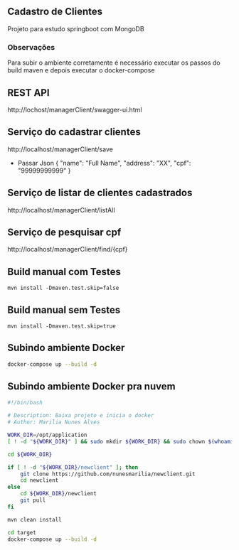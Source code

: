## Cadastro de Clientes

Projeto para estudo springboot com MongoDB

### Observações
Para subir o ambiente corretamente é necessário executar os passos do build maven e depois executar o docker-compose

## REST API

http://lochost/managerClient/swagger-ui.html

## Serviço do cadastrar clientes
http://localhost/managerClient/save

* Passar Json 
{
"name": "Full Name",
"address": "XX",
"cpf": "99999999999"
}

## Serviço de listar de clientes cadastrados
http://localhost/managerClient/listAll

## Serviço de pesquisar cpf
http://localhost/managerClient/find/{cpf}

## Build manual com Testes

`mvn install -Dmaven.test.skip=false`

## Build manual sem Testes

`mvn install -Dmaven.test.skip=true`

## Subindo ambiente Docker
```bash
docker-compose up --build -d
```

## Subindo ambiente Docker pra nuvem
```bash
#!/bin/bash

# Description: Baixa projeto e inicia o docker
# Author: Marilia Nunes Alves

WORK_DIR=/opt/application
[ ! -d "${WORK_DIR}" ] && sudo mkdir ${WORK_DIR} && sudo chown $(whoami): ${WORK_DIR}

cd ${WORK_DIR}

if [ ! -d "${WORK_DIR}/newclient" ]; then
	git clone https://github.com/nunesmarilia/newclient.git
	cd newclient
else
	cd ${WORK_DIR}/newclient
	git pull
fi

mvn clean install

cd target
docker-compose up --build -d
```